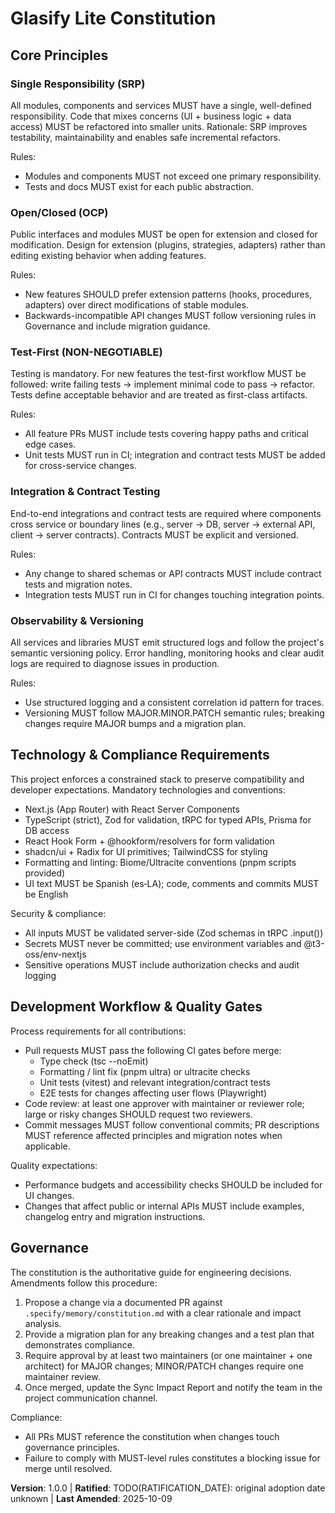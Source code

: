 <!--
Sync Impact Report

- Version change: none → 1.0.0
- Modified principles: (newly defined) Single Responsibility (SRP); Open/Closed (OCP); Test-First (NON-NEGOTIABLE); Integration & Contract Testing; Observability & Versioning
- Added sections: "Technology & Compliance Requirements" and "Development Workflow & Quality Gates"
- Removed sections: none
- Templates requiring review: 
	- /home/andres/Proyectos/glasify-lite/.specify/templates/plan-template.md ⚠ pending review (Constitution Check)
	- /home/andres/Proyectos/glasify-lite/.specify/templates/spec-template.md ⚠ pending review (mandatory sections alignment)
	- /home/andres/Proyectos/glasify-lite/.specify/templates/tasks-template.md ⚠ pending review (task categories alignment)
- Follow-up TODOs:
	- TODO(RATIFICATION_DATE): original ratification date unknown — please confirm historic adoption date if different from initial commit date.
-->

# Glasify Lite Constitution

## Core Principles

### Single Responsibility (SRP)
All modules, components and services MUST have a single, well-defined responsibility. Code that mixes concerns (UI + business logic + data access) MUST be refactored into smaller units. Rationale: SRP improves testability, maintainability and enables safe incremental refactors.

Rules:
- Modules and components MUST not exceed one primary responsibility.
- Tests and docs MUST exist for each public abstraction.

### Open/Closed (OCP)
Public interfaces and modules MUST be open for extension and closed for modification. Design for extension (plugins, strategies, adapters) rather than editing existing behavior when adding features.

Rules:
- New features SHOULD prefer extension patterns (hooks, procedures, adapters) over direct modifications of stable modules.
- Backwards-incompatible API changes MUST follow versioning rules in Governance and include migration guidance.

### Test-First (NON-NEGOTIABLE)
Testing is mandatory. For new features the test-first workflow MUST be followed: write failing tests → implement minimal code to pass → refactor. Tests define acceptable behavior and are treated as first-class artifacts.

Rules:
- All feature PRs MUST include tests covering happy paths and critical edge cases.
- Unit tests MUST run in CI; integration and contract tests MUST be added for cross-service changes.

### Integration & Contract Testing
End-to-end integrations and contract tests are required where components cross service or boundary lines (e.g., server → DB, server → external API, client → server contracts). Contracts MUST be explicit and versioned.

Rules:
- Any change to shared schemas or API contracts MUST include contract tests and migration notes.
- Integration tests MUST run in CI for changes touching integration points.

### Observability & Versioning
All services and libraries MUST emit structured logs and follow the project's semantic versioning policy. Error handling, monitoring hooks and clear audit logs are required to diagnose issues in production.

Rules:
- Use structured logging and a consistent correlation id pattern for traces.
- Versioning MUST follow MAJOR.MINOR.PATCH semantic rules; breaking changes require MAJOR bumps and a migration plan.

## Technology & Compliance Requirements

This project enforces a constrained stack to preserve compatibility and developer expectations. Mandatory technologies and conventions:

- Next.js (App Router) with React Server Components
- TypeScript (strict), Zod for validation, tRPC for typed APIs, Prisma for DB access
- React Hook Form + @hookform/resolvers for form validation
- shadcn/ui + Radix for UI primitives; TailwindCSS for styling
- Formatting and linting: Biome/Ultracite conventions (pnpm scripts provided)
- UI text MUST be Spanish (es‑LA); code, comments and commits MUST be English

Security & compliance:

- All inputs MUST be validated server-side (Zod schemas in tRPC .input())
- Secrets MUST never be committed; use environment variables and @t3-oss/env-nextjs
- Sensitive operations MUST include authorization checks and audit logging

## Development Workflow & Quality Gates

Process requirements for all contributions:

- Pull requests MUST pass the following CI gates before merge:
	- Type check (tsc --noEmit)
	- Formatting / lint fix (pnpm ultra) or ultracite checks
	- Unit tests (vitest) and relevant integration/contract tests
	- E2E tests for changes affecting user flows (Playwright)
- Code review: at least one approver with maintainer or reviewer role; large or risky changes SHOULD request two reviewers.
- Commit messages MUST follow conventional commits; PR descriptions MUST reference affected principles and migration notes when applicable.

Quality expectations:

- Performance budgets and accessibility checks SHOULD be included for UI changes.
- Changes that affect public or internal APIs MUST include examples, changelog entry and migration instructions.

## Governance

The constitution is the authoritative guide for engineering decisions. Amendments follow this procedure:

1. Propose a change via a documented PR against `.specify/memory/constitution.md` with a clear rationale and impact analysis.
2. Provide a migration plan for any breaking changes and a test plan that demonstrates compliance.
3. Require approval by at least two maintainers (or one maintainer + one architect) for MAJOR changes; MINOR/PATCH changes require one maintainer review.
4. Once merged, update the Sync Impact Report and notify the team in the project communication channel.

Compliance:

- All PRs MUST reference the constitution when changes touch governance principles.
- Failure to comply with MUST-level rules constitutes a blocking issue for merge until resolved.

**Version**: 1.0.0 | **Ratified**: TODO(RATIFICATION_DATE): original adoption date unknown | **Last Amended**: 2025-10-09
